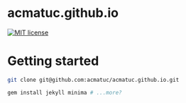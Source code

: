 # acmatuc.github.io

[![MIT license](http://img.shields.io/badge/license-MIT-brightgreen.svg)](http://opensource.org/licenses/MIT)

# Getting started

```sh
git clone git@github.com:acmatuc/acmatuc.github.io.git

gem install jekyll minima # ...more?
```
